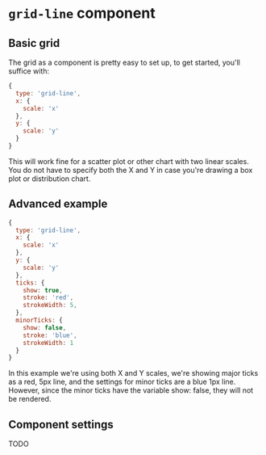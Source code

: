 # `grid-line` component

## Basic grid

The grid as a component is pretty easy to set up, to get started, you'll suffice with:

```js
{
  type: 'grid-line',
  x: {
    scale: 'x'
  },
  y: {
    scale: 'y'
  }
}
```

This will work fine for a scatter plot or other chart with two linear scales.
You do not have to specify both the X and Y in case you're drawing a box plot or distribution chart.

## Advanced example

```js
{
  type: 'grid-line',
  x: {
    scale: 'x'
  },
  y: {
    scale: 'y'
  },
  ticks: {
    show: true,
    stroke: 'red',
    strokeWidth: 5,
  },
  minorTicks: {
    show: false,
    stroke: 'blue',
    strokeWidth: 1
  }
}
```

In this example we're using both X and Y scales, we're showing major ticks as a red, 5px line, and the settings for minor ticks are a blue 1px line.
However, since the minor ticks have the variable show: false, they will not be rendered.

## Component settings

TODO
